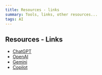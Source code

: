 ```yaml
---
title: Resources - links
summary: Tools, links, other resources...
tags: AI
---
```


## Resources - Links

- [ChatGPT](https://chat.openai.com/)
- [OpenAI](https://openai.com/)
- [Gemini](https://gemini.google.com/)
- [Copilot](https://www.bing.com/chat?q=Bing+AI&FORM=hpcodx)